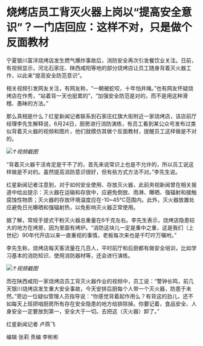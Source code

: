 

# 烧烤店员工背灭火器上岗以“提高安全意识”？一门店回应：这样不对，只是做个反面教材

宁夏银川富洋烧烤店发生燃气爆炸事故后，消防安全再次引发餐饮业关注。日前，有视频显示，河北石家庄、陕西咸阳等地的部分烧烤店让员工随身背着灭火器工作，以此来“提高安全防范意识”。

相关视频引发网友关注，有网友称，“一朝被蛇咬，十年怕井绳。”也有网友怀疑烧烤店在作秀，“站着背一天也挺累的”，“加强安全防范是对的，而不是用这种滑稽、愚昧的方法。”

那么真相是什么？红星新闻记者联系到石家庄红旗大街附近一家烧烤店，该店前厅经理李先生解释说，6月24日，厨房进行消防演练，有员工看到某公众号发布过类似背着灭火器的视频和图片，他们就模仿其做个反面教材，提醒员工这样做是不对的。

![](https://inews.gtimg.com/om_bt/O8jj1CxE3kPO6ZuVtrqvp6zGN4dEUSyqwpEQunW3O_oTIAA/1000)_↑视频截图_

“背着灭火器干活肯定是干不了的，首先来说常识上也是不允许的，所以员工说这样做是不对的。虽然提高消防意识很好，但有些方式方法不对。”李先生说。

红星新闻记者注意到，对于如何安全使用、存放灭火器，此前央视新闻曾在相关报道中给出提示：灭火器在运输和存放中，应避免倒放、雨淋、曝晒、强辐射和接触腐蚀性物质；灭火器的存放环境温度应在-10~45℃范围内。此外，灭火器放置处应避免日光曝晒和强辐射热，以免影响灭火器正常使用。

据了解，常规手提式干粉灭火器总重量在6千克左右。李先生表示，烧烤店隐患较大的地方在烤房，因为里面有烤炉。“消防这块儿一定是重中之重，这是我们（上世纪）90年代开店以来一直重视的事情，老板每次来也是千叮咛万嘱咐。”

李先生称，烧烤店每天客流量在几百人，平时前厅和后厨都有做安全培训，比如学习基本的消防知识、使用消防器材等，还会进行演练。

![](https://inews.gtimg.com/om_bt/O7xrzzkvYC_eemz01tjT77OtmCUXauT5XtDe9J3zTY1mEAA/1000)_↑视频截图_

而在陕西咸阳一家烧烤店员工背灭火器作业的视频中，员工说：“警钟长鸣，前几天银川烧烤店发生重大安全事故，今天安排后厨每个人带一个灭火器，防患于未然。”旁边一位疑似管理人员指导说：“你感觉背着起作用么？有背这的劲儿，还不如每天上班把咱厨房所有存在安全隐患的地方给排除掉。你要记着，食品安全、人身安全一定要放到第一，安全大于一切。去把这（灭火器）卸了。”

红星新闻记者 卢燕飞

编辑 张莉 责编 李彬彬

